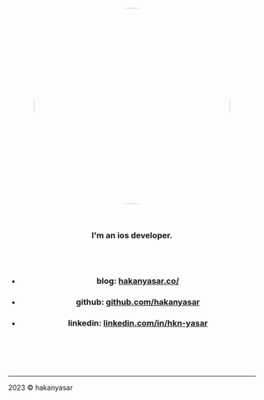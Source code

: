 <br><br>

<p align="center">
<img src="https://user-images.githubusercontent.com/6243566/212996083-e915d011-bbf8-4e7a-85d2-e9f4dbf3cb78.png" height="400" width="400" style="border-radius:50%" >
</p>
  
<br>
<h3 align="center">
I'm an ios developer. 
</h3>

<br><br>


* <h3 align="center">blog: <a href="https://www.hakanyasar.co/" align="center">hakanyasar.co/</a> </h3>
* <h3 align="center">github: <a href="https://github.com/hakanyasar" align="center">github.com/hakanyasar</a> </h3>
* <h3 align="center">linkedin: <a href="https://www.linkedin.com/in/hkn-yasar/" align="center">linkedin.com/in/hkn-yasar</a> </h3>
<br><br><br><br>

---
2023 © hakanyasar
